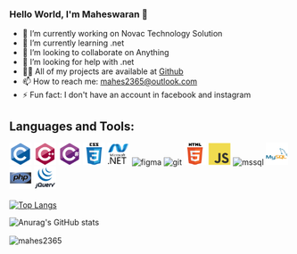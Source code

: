 ### Hello World, I'm Maheswaran 👋


- 🔭 I’m currently working on Novac Technology Solution
- 🌱 I’m currently learning .net
- 👯 I’m looking to collaborate on Anything
- 🤔 I’m looking for help with .net
- 👨‍💻 All of my projects are available at [Github](https://github.com/mahes2365)
- 📫 How to reach me: mahes2365@outlook.com
- ⚡ Fun fact: I don't have an account in facebook and instagram

<h2>Languages and Tools:</h2>

<span><img src="https://raw.githubusercontent.com/devicons/devicon/master/icons/c/c-original.svg" alt="c" width="40" height="40"/></span> 
<span> <img src="https://raw.githubusercontent.com/devicons/devicon/master/icons/cplusplus/cplusplus-original.svg" alt="cplusplus" width="40" height="40"/> </span>
<span><img src="https://raw.githubusercontent.com/devicons/devicon/master/icons/csharp/csharp-original.svg" alt="csharp" width="40" height="40"/></span> <span><img src="https://raw.githubusercontent.com/devicons/devicon/master/icons/css3/css3-original-wordmark.svg" alt="css3" width="40" height="40"/></span>  <span><img src="https://raw.githubusercontent.com/devicons/devicon/master/icons/dot-net/dot-net-original-wordmark.svg" alt="dotnet" width="40" height="40"/></span>
<span><img src="https://www.vectorlogo.zone/logos/figma/figma-icon.svg" alt="figma" width="40" height="40"/></span>
<span><img src="https://www.vectorlogo.zone/logos/git-scm/git-scm-icon.svg" alt="git" width="40" height="40"/></span>
<span><img src="https://raw.githubusercontent.com/devicons/devicon/master/icons/html5/html5-original-wordmark.svg" width="40" height="40"> </span>
<span><img src="https://raw.githubusercontent.com/devicons/devicon/master/icons/javascript/javascript-original.svg" alt="javascript" width="40" height="40"/></span>
<span><img src="https://www.svgrepo.com/show/303229/microsoft-sql-server-logo.svg" alt="mssql" width="40" height="40"/></span>
<span><img src="https://raw.githubusercontent.com/devicons/devicon/master/icons/mysql/mysql-original-wordmark.svg" alt="mysql" width="40" height="40"/></span>
<span> <img src="https://raw.githubusercontent.com/devicons/devicon/master/icons/php/php-original.svg" alt="php" width="40" height="40"/></span>
<span><img src="https://raw.githubusercontent.com/devicons/devicon/master/icons/jquery/jquery-original-wordmark.svg" alt="mysql" width="40" height="40"/></span>
<br>
<br>
[![Top Langs](https://github-readme-stats.vercel.app/api/top-langs/?username=mahes2365&layout=compact&theme=tokyonight&border_radius=10px)](https://github.com/anuraghazra/github-readme-stats)

![Anurag's GitHub stats](https://github-readme-stats.vercel.app/api?username=mahes2365&show_icons=true&theme=tokyonight&border_radius=10px) 

 <p><img align="center" src="https://github-readme-streak-stats.herokuapp.com/?user=mahes2365&theme=tokyonight" alt="mahes2365" /></p>
